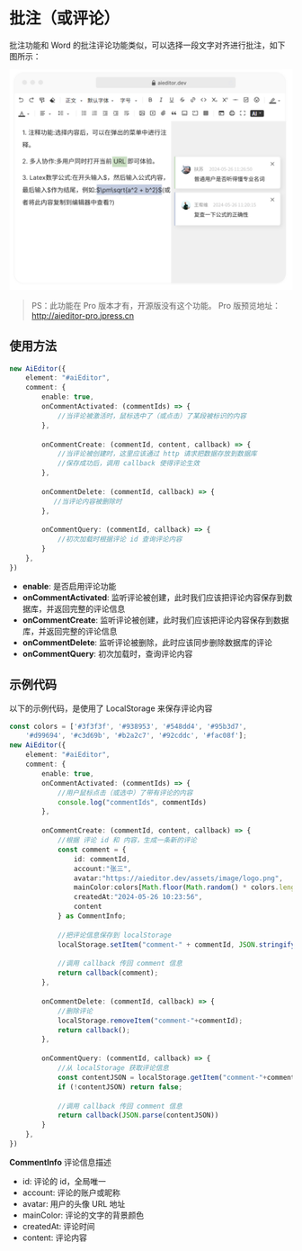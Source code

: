 # 批注（或评论）
批注功能和 Word 的批注评论功能类似，可以选择一段文字对齐进行批注，如下图所示：

![](../../assets/image/comment1.png)

> PS：此功能在 Pro 版本才有，开源版没有这个功能。 Pro 版预览地址：http://aieditor-pro.jpress.cn 

## 使用方法

```typescript
new AiEditor({
    element: "#aiEditor",
    comment: {
        enable: true,
        onCommentActivated: (commentIds) => {
            //当评论被激活时，鼠标选中了（或点击）了某段被标识的内容
        },

        onCommentCreate: (commentId, content, callback) => {
            //当评论被创建时，这里应该通过 http 请求把数据存放到数据库
            //保存成功后，调用 callback 使得评论生效
        },

        onCommentDelete: (commentId, callback) => {
           //当评论内容被删除时
        },

        onCommentQuery: (commentId, callback) => {
            //初次加载时根据评论 id 查询评论内容
        }
    },
})
```

- **enable**: 是否启用评论功能
- **onCommentActivated**: 监听评论被创建，此时我们应该把评论内容保存到数据库，并返回完整的评论信息
- **onCommentCreate**:  监听评论被创建，此时我们应该把评论内容保存到数据库，并返回完整的评论信息
- **onCommentDelete**:  监听评论被删除，此时应该同步删除数据库的评论
- **onCommentQuery**:  初次加载时，查询评论内容


## 示例代码

以下的示例代码，是使用了 LocalStorage 来保存评论内容

```typescript
const colors = ['#3f3f3f', '#938953', '#548dd4', '#95b3d7', 
    '#d99694', '#c3d69b', '#b2a2c7', '#92cddc', '#fac08f'];
new AiEditor({
    element: "#aiEditor",
    comment: {
        enable: true,
        onCommentActivated: (commentIds) => {
            //用户鼠标点击（或选中）了带有评论的内容
            console.log("commentIds", commentIds)
        },

        onCommentCreate: (commentId, content, callback) => {
            //根据 评论 id 和 内容，生成一条新的评论
            const comment = {
                id: commentId,
                account:"张三",
                avatar:"https://aieditor.dev/assets/image/logo.png",
                mainColor:colors[Math.floor(Math.random() * colors.length)],
                createdAt:"2024-05-26 10:23:56",
                content
            } as CommentInfo;
            
            //把评论信息保存到 localStorage
            localStorage.setItem("comment-" + commentId, JSON.stringify(comment));
            
            //调用 callback 传回 comment 信息
            return callback(comment);
        },

        onCommentDelete: (commentId, callback) => {
            //删除评论
            localStorage.removeItem("comment-"+commentId);
            return callback();
        },

        onCommentQuery: (commentId, callback) => {
            //从 localStorage 获取评论信息
            const contentJSON = localStorage.getItem("comment-"+commentId);
            if (!contentJSON) return false;

            //调用 callback 传回 comment 信息
            return callback(JSON.parse(contentJSON))
        }
    },
})
```

**CommentInfo** 评论信息描述
- id: 评论的 id，全局唯一
- account: 评论的账户或昵称
- avatar: 用户的头像 URL 地址
- mainColor: 评论的文字的背景颜色
- createdAt: 评论时间
- content: 评论内容
